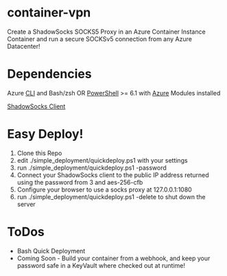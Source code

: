 # container-vpn
Create a ShadowSocks SOCKS5 Proxy in an Azure Container Instance Container and run a secure SOCKSv5 connection from any Azure Datacenter!

# Dependencies
Azure [CLI](https://aka.ms/az-cli) and Bash/zsh
    OR
[PowerShell](https://github.com/powershell/powershell) >= 6.1 with [Azure](https://www.powershellgallery.com/packages/Az/1.4.0) Modules installed

[ShadowSocks Client](https://shadowsocks.org/en/download/clients.html)

# Easy Deploy!
1. Clone this Repo
2. edit ./simple_deployment/quickdeploy.ps1 with your settings
3. run ./simple_deployment/quickdeploy.ps1 -password <passsword>
4. Connect your ShadowSocks client to the public IP address returned using the password from 3 and aes-256-cfb
5. Configure your browser to use a socks proxy at 127.0.0.1:1080
6. run ./simple_deployment/quickdeploy.ps1 -delete to shut down the server


# ToDos
 - Bash Quick Deployment
 - Coming Soon - Build your container from a webhook, and keep your password safe in a KeyVault where checked out at runtime!
   
